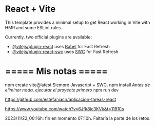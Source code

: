 # React + Vite

This template provides a minimal setup to get React working in Vite with HMR and some ESLint rules.

Currently, two official plugins are available:

- [@vitejs/plugin-react](https://github.com/vitejs/vite-plugin-react/blob/main/packages/plugin-react/README.md) uses [Babel](https://babeljs.io/) for Fast Refresh
- [@vitejs/plugin-react-swc](https://github.com/vitejs/vite-plugin-react-swc) uses [SWC](https://swc.rs/) for Fast Refresh


# ===== Mis notas =====
npm create vite@latest
Siempre Javascript + SWC.
npm install
_Antes de eliminar nada, ejecutar el proyecto primero_
npm run dev

https://github.com/estefaniacn/aplicacion-tareas-react

https://www.youtube.com/watch?v=6Jfk8ic3KVk&t=11910s

2023/11/22_00:16h: fin en momento 07:10h. Faltaría la parte de los retos.
